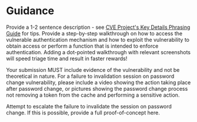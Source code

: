 # Guidance

Provide a 1-2 sentence description - see [CVE Project's Key Details Phrasing Guide](http://cveproject.github.io/docs/content/key-details-phrasing.pdf) for tips. Provide a step-by-step walkthrough on how to access the vulnerable authentication mechanism and how to exploit the vulnerability to obtain access or perform a function that is intended to enforce authentication. Adding a dot-pointed walkthrough with relevant screenshots will speed triage time and result in faster rewards!

Your submission MUST include evidence of the vulnerability and not be theoretical in nature. For a failure to invalidation session on password change vulnerability, please include a video showing the action taking place after password change, or pictures showing the password change process not removing a token from the cache and performing a sensitive action.

Attempt to escalate the failure to invalidate the session on password change. If this is possible, provide a full proof-of-concept here.
